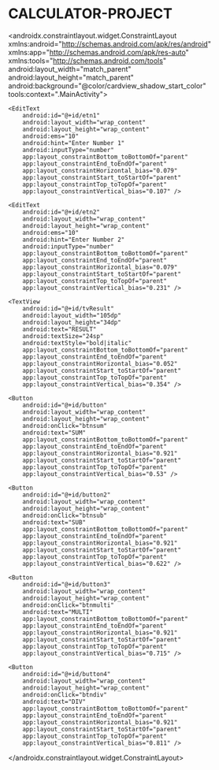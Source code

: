 # CALCULATOR-PROJECT
<?xml version="1.0" encoding="utf-8"?>
<androidx.constraintlayout.widget.ConstraintLayout xmlns:android="http://schemas.android.com/apk/res/android"
    xmlns:app="http://schemas.android.com/apk/res-auto"
    xmlns:tools="http://schemas.android.com/tools"
    android:layout_width="match_parent"
    android:layout_height="match_parent"
    android:background="@color/cardview_shadow_start_color"
    tools:context=".MainActivity">

    <EditText
        android:id="@+id/etn1"
        android:layout_width="wrap_content"
        android:layout_height="wrap_content"
        android:ems="10"
        android:hint="Enter Number 1"
        android:inputType="number"
        app:layout_constraintBottom_toBottomOf="parent"
        app:layout_constraintEnd_toEndOf="parent"
        app:layout_constraintHorizontal_bias="0.079"
        app:layout_constraintStart_toStartOf="parent"
        app:layout_constraintTop_toTopOf="parent"
        app:layout_constraintVertical_bias="0.107" />

    <EditText
        android:id="@+id/etn2"
        android:layout_width="wrap_content"
        android:layout_height="wrap_content"
        android:ems="10"
        android:hint="Enter Number 2"
        android:inputType="number"
        app:layout_constraintBottom_toBottomOf="parent"
        app:layout_constraintEnd_toEndOf="parent"
        app:layout_constraintHorizontal_bias="0.079"
        app:layout_constraintStart_toStartOf="parent"
        app:layout_constraintTop_toTopOf="parent"
        app:layout_constraintVertical_bias="0.231" />

    <TextView
        android:id="@+id/tvResult"
        android:layout_width="105dp"
        android:layout_height="34dp"
        android:text="RESULT"
        android:textSize="24sp"
        android:textStyle="bold|italic"
        app:layout_constraintBottom_toBottomOf="parent"
        app:layout_constraintEnd_toEndOf="parent"
        app:layout_constraintHorizontal_bias="0.052"
        app:layout_constraintStart_toStartOf="parent"
        app:layout_constraintTop_toTopOf="parent"
        app:layout_constraintVertical_bias="0.354" />

    <Button
        android:id="@+id/button"
        android:layout_width="wrap_content"
        android:layout_height="wrap_content"
        android:onClick="btnsum"
        android:text="SUM"
        app:layout_constraintBottom_toBottomOf="parent"
        app:layout_constraintEnd_toEndOf="parent"
        app:layout_constraintHorizontal_bias="0.921"
        app:layout_constraintStart_toStartOf="parent"
        app:layout_constraintTop_toTopOf="parent"
        app:layout_constraintVertical_bias="0.53" />

    <Button
        android:id="@+id/button2"
        android:layout_width="wrap_content"
        android:layout_height="wrap_content"
        android:onClick="btnsub"
        android:text="SUB"
        app:layout_constraintBottom_toBottomOf="parent"
        app:layout_constraintEnd_toEndOf="parent"
        app:layout_constraintHorizontal_bias="0.921"
        app:layout_constraintStart_toStartOf="parent"
        app:layout_constraintTop_toTopOf="parent"
        app:layout_constraintVertical_bias="0.622" />

    <Button
        android:id="@+id/button3"
        android:layout_width="wrap_content"
        android:layout_height="wrap_content"
        android:onClick="btnmulti"
        android:text="MULTI"
        app:layout_constraintBottom_toBottomOf="parent"
        app:layout_constraintEnd_toEndOf="parent"
        app:layout_constraintHorizontal_bias="0.921"
        app:layout_constraintStart_toStartOf="parent"
        app:layout_constraintTop_toTopOf="parent"
        app:layout_constraintVertical_bias="0.715" />

    <Button
        android:id="@+id/button4"
        android:layout_width="wrap_content"
        android:layout_height="wrap_content"
        android:onClick="btndiv"
        android:text="DIV"
        app:layout_constraintBottom_toBottomOf="parent"
        app:layout_constraintEnd_toEndOf="parent"
        app:layout_constraintHorizontal_bias="0.921"
        app:layout_constraintStart_toStartOf="parent"
        app:layout_constraintTop_toTopOf="parent"
        app:layout_constraintVertical_bias="0.811" />

</androidx.constraintlayout.widget.ConstraintLayout>
